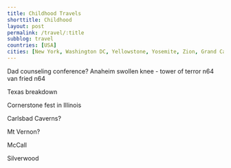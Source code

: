 ```yaml
---
title: Childhood Travels
shorttitle: Childhood
layout: post
permalink: /travel/:title
subblog: travel
countries: [USA]
cities: [New York, Washington DC, Yellowstone, Yosemite, Zion, Grand Canyon, Bryce Canyon, other canyons, Salinas, San Diego, Anaheim, Carlsbad, etc] 
---
```


Dad counseling conference?
Anaheim swollen knee - tower of terror
n64 van
fried n64

Texas breakdown

Cornerstone fest in Illinois

Carlsbad Caverns?

Mt Vernon?

McCall

Silverwood
